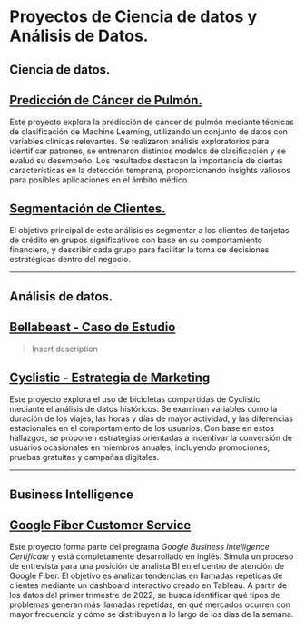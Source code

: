 # Proyectos de Ciencia de datos y Análisis de Datos.

## Ciencia de datos.

## [Predicción de Cáncer de Pulmón.](./Data%20Science%20Projects/Cáncer%20de%20Pulmon/)

Este proyecto explora la predicción de cáncer de pulmón mediante técnicas de clasificación de Machine Learning, utilizando un conjunto de datos con variables clínicas relevantes. Se realizaron análisis exploratorios para identificar patrones, se entrenaron distintos modelos de clasificación y se evaluó su desempeño. Los resultados destacan la importancia de ciertas características en la detección temprana, proporcionando insights valiosos para posibles aplicaciones en el ámbito médico.
## [Segmentación de Clientes.](./Data%20Science%20Projects/Credit%20Card%20Clustering/)

El objetivo principal de este análisis es segmentar a los clientes de tarjetas de crédito en grupos significativos con base en su comportamiento financiero, y describir cada grupo para facilitar la toma de decisiones estratégicas dentro del negocio.


---

## Análisis de datos.

##  [Bellabeast - Caso de Estudio](./Data%20Analysis%20Projects/Bellabeat%20-%20Caso%20de%20estudio/)

> Insert description
## [Cyclistic - Estrategia de Marketing](./Data%20Analysis%20Projects/Cyclistic%20-%20Estrategia%20de%20marketing/)

Este proyecto explora el uso de bicicletas compartidas de Cyclistic mediante el análisis de datos históricos.  Se examinan variables como la duración de los viajes, las horas y días de mayor actividad, y las diferencias estacionales en el comportamiento de los usuarios. Con base en estos hallazgos, se proponen estrategias orientadas a incentivar la conversión de usuarios ocasionales en miembros anuales, incluyendo promociones, pruebas gratuitas y campañas digitales.



---

## Business Intelligence

## [Google Fiber Customer Service](./Data%20Business%20Intelligence/Google%20Fiber/)

Este proyecto forma parte del programa _Google Business Intelligence Certificate_ y está completamente desarrollado en inglés. Simula un proceso de entrevista para una posición de analista BI en el centro de atención de Google Fiber. El objetivo es analizar tendencias en llamadas repetidas de clientes mediante un dashboard interactivo creado en Tableau. A partir de los datos del primer trimestre de 2022, se busca identificar qué tipos de problemas generan más llamadas repetidas, en qué mercados ocurren con mayor frecuencia y cómo se distribuyen a lo largo de los días de la semana.
